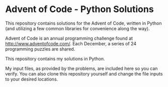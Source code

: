 # Advent of Code - Python Solutions
This repository contains solutions for the Advent of Code, written in Python (and utilizing a few common libraries for convenience along the way).

Advent of Code is an annual programming challenge found at http://www.adventofcode.com/.  Each December, a series of 24 programming puzzles are shared.

This repository contains my solutions in Python.

My input files, as provided by the problems, are included here so you can verify.  You can also clone this repository yourself and change the file inputs to your desired locations.